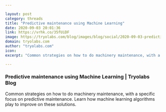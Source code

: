 ```yaml
---

layout: post
category: threads
title: "Predictive maintenance using Machine Learning"
date: 2020-09-03 20:01:36
link: https://vrhk.co/35fUiDF
image: https://tryolabs.com/blog/images/blog/social/2020-09-03-predictive-maintenance-using-machine-learning.3cc2cc00.png
domain: tryolabs.com
author: "tryolabs.com"
icon: 
excerpt: "Common strategies on how to do machinery maintenance, with a specific focus on predictive maintenance. Learn how machine learning algorithms play to improve on these solutions."

---
```


### Predictive maintenance using Machine Learning | Tryolabs Blog

Common strategies on how to do machinery maintenance, with a specific focus on predictive maintenance. Learn how machine learning algorithms play to improve on these solutions.